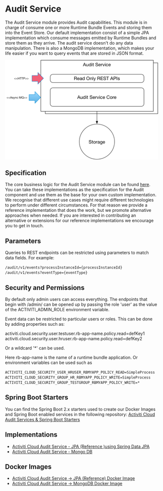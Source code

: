 # Audit Service

The Audit Service module provides Audit capabilities. This module is in charge of consume one or more Runtime Bundle Events and storing them into the Event Store. Our default implementation consist of a simple JPA implementation which consume messages emitted by Runtime Bundles and store them as they arrive. The audit service doesn't do any data manipulation. There is also a MongoDB implementation, which makes your life easier if you want to query events that are stored in JSON format.

![](../../.gitbook/assets/auditservice.png)

## Specification

The core business logic for the Audit Service module can be found [here](https://github.com/Activiti/activiti-cloud-audit-service/tree/develop/activiti-cloud-services-audit). You can take these implementations as the specification for the Audit component and use them as the base for your own custom implementation. We recognise that different use cases might require different technologies to perform under different circumstances. For that reason we provide a reference implementation that does the work, but we promote alternative approaches when needed. If you are interested in contributing an alternative or extensions for our reference implementations we encourage you to get in touch.

## Parameters

Queries to REST endpoints can be restricted using parameters to match data fields. For example:

`/audit/v1/events?processInstanceId={processInstanceId}` `/audit/v1/events?eventType={eventType}`

## Security and Permissions

By default only admin users can access everything. The endpoints that begin with /admin/ can be opened up by passing the role 'user' as the value of the ACTIVITI\_ADMIN\_ROLE environment variable.

Event data can be restricted to particular users or roles. This can be done by adding properties such as:

activiti.cloud.security.user.testuser.rb-app-name.policy.read=defKey1 activiti.cloud.security.user.hruser.rb-app-name.policy.read=defKey2

Or a wildcard '\*' can be used.

Here rb-app-name is the name of a runtime bundle application. Or environment variables can be used such as

`ACTIVITI_CLOUD_SECURITY_USER_HRUSER_RBMYAPP_POLICY_READ=SimpleProcess` `ACTIVITI_CLOUD_SECURITY_GROUP_HR_RBMYAPP_POLICY_WRITE=SimpleProcess` `ACTIVITI_CLOUD_SECURITY_GROUP_TESTGROUP_RBMYAPP_POLICY_WRITE=*`

## Spring Boot Starters

You can find the Spring Boot 2.x starters used to create our Docker Images and Spring Boot enabled services in the following repository: [Activiti Cloud Audit Services & Spring Boot Starters](https://github.com/Activiti/activiti-cloud-audit-service)

## Implementations

* [Activiti Cloud Audit Service - JPA \(Reference \)using Spring Data JPA](https://github.com/Activiti/activiti-cloud-audit/)
* [Activiti Cloud Audit Service - Mongo DB](https://github.com/Activiti/activiti-cloud-audit-mongodb/)

## Docker Images

* [Activiti Cloud Audit Service -&gt; JPA \(Reference\) Docker Image](https://hub.docker.com/r/activiti/activiti-cloud-audit/)
* [Activiti Cloud Audit Service -&gt; MongoDB Docker Image](https://hub.docker.com/r/activiti/activiti-cloud-audit-mongodb/)

